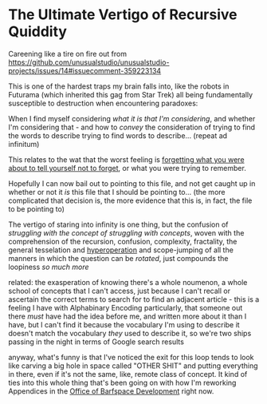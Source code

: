 # The Ultimate Vertigo of Recursive Quiddity

Careening like a tire on fire out from https://github.com/unusualstudio/unusualstudio-projects/issues/14#issuecomment-359223134

This is one of the hardest traps my brain falls into, like the robots in Futurama (which inherited this gag from Star Trek) all being fundamentally susceptible to destruction when encountering paradoxes:

When I find myself considering *what it is that I'm considering*, and whether I'm considering that - and how to *convey* the consideration of trying to find the words to describe trying to find words to describe... (repeat ad infinitum)

This relates to the wat that the worst feeling is [forgetting what you were about to tell yourself not to forget](https://www.youtube.com/watch?v=ScbIldQpFy4), or what you were trying to remember.

Hopefully I can now bail out to pointing to this file, and not get caught up in whether or not it *is* this file that I should be pointing to... (the more complicated that decision is, the more evidence that this is, in fact, the file to be pointing to)

The vertigo of staring into infinity is one thing, but the confusion of *struggling with the concept of struggling with concepts*, woven with the comprehension of the recursion, confusion, complexity, fractality, the general tesselation and [hyperoperation][] and scope-jumping of all the manners in which the question can be *rotated*, just compounds the loopiness *so much more*

[hyperoperation]: https://en.wikipedia.org/wiki/Hyperoperation

related: the exasperation of knowing there's a whole noumenon, a whole school of concepts that I can't access, just because I can't recall or ascertain the correct terms to search for to find an adjacent article - this is a feeling I have with Alphabinary Encoding particularly, that someone out there *must* have had the idea before me, and written more about it than I have, but I can't find it because the vocabulary I'm using to describe it doesn't match the vocabulary *they* used to describe it, so we're two ships passing in the night in terms of Google search results

anyway, what's funny is that I've noticed the exit for this loop tends to look like carving a big hole in space called "OTHER SHIT" and putting everything in there, even if it's not the same, like, remote class of concept. It kind of ties into this whole thing that's been going on with how I'm reworking Appendices in the [Office of Barfspace Development][OBD] right now.

[OBD]: eb1e81f8-5939-4f85-9930-418044018a75.md
